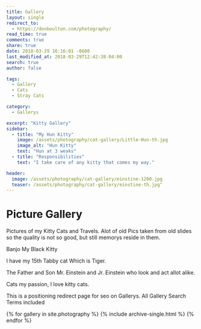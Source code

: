 ```yaml
---
title: Gallery
layout: single
redirect_to:
  - https://donboulton.com/photography/
read_time: true
comments: true
share: true
date: 2018-03-29 16:16:01 -0600
last_modified_at: 2018-03-29T12:42:38-04:00
search: true
author: false

tags:
  - Gallery
  - Cats
  - Stray Cats

category:
  - Gallerys

excerpt: "Kitty Gallery"
sidebar:
  - title: "My Hun Kitty"
    image: /assets/photography/cat-gallery/Little-Hun-th.jpg
    image_alt: "Hun Kitty"
    text: "Hun at 3 weaks"
  - title: "Responsibilities"
    text: "I take care of any kitty that comes my way."

header:
  image: /assets/photography/cat-gallery/einstine-1200.jpg
  teaser: /assets/photography/cat-gallery/einstine-th.jpg"
---
```

# Picture Gallery

Pictures of my Kitty Cats and Travels.
Alot of old Pics taken from old slides so the quality is not so good, but still memorys reside in them.

Banjo My Black Kitty

I have my 15th Tabby cat Which is Tiger.

The Father and Son Mr. Einstein and Jr. Einstein who look and act allot alike.

Cats my passion, I love kitty cats.

This is a positioning redirect page for seo on Gallerys. All Gallery Search Terms included

{% for gallery in site.photography %}
  {% include archive-single.html %}
{% endfor %}